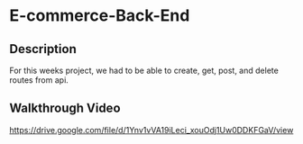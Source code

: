 # E-commerce-Back-End

## Description

For this weeks project, we had to be able to create, get, post, and delete routes from api. 


## Walkthrough Video

https://drive.google.com/file/d/1Ynv1vVA19iLeci_xouOdj1Uw0DDKFGaV/view